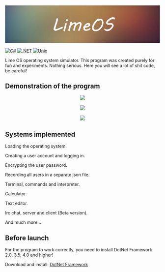 <p align="center"><img src=".github/img/logo.png"></p>

[![C#](https://img.shields.io/badge/-C%23-D9C6F0?style=for-the-badge&logo=c-sharp&logoColor=black&logoWidth=30)](https://docs.microsoft.com/en-us/dotnet/csharp/)
[![.NET](https://img.shields.io/badge/-.NET-C9D9F2?style=for-the-badge&logo=dotnet&logoColor=black&logoWidth=30)](https://dotnet.microsoft.com/)
[![Unix](https://img.shields.io/badge/-Unix-E3E8E2?style=for-the-badge&logo=linux&logoColor=black&logoWidth=30)](https://en.wikipedia.org/wiki/Unix)

<p>Lime OS operating system simulator. This program was created purely for fun and experiments. Nothing serious. Here you will see a lot of shit code, be careful!</p>

## Demonstration of the program

<p align="center"><img src=".github/img/1.jpg"></p>
<p align="center"><img src=".github/img/3.jpg"></p>
<p align="center"><img src=".github/img/5.jpg"></p>

## Systems implemented

<p>Loading the operating system.</p>
<p>Creating a user account and logging in.</p>
<p>Encrypting the user password.</p>
<p>Recording all users in a separate json file.</p>
<p>Terminal, commands and interpreter.</p>
<p>Calculator.</p>
<p>Text editor.</p>
<p>Irc chat, server and client (Beta version).</p>
<p>And much more...</p>

## Before launch

<p>For the program to work correctly, you need to install DotNet Framework 2.0, 3.5, 4.0 and higher!</p>

Download and install: [DotNet Framework](https://dotnet.microsoft.com/en-us/download/dotnet-framework)
